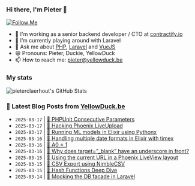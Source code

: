 ### Hi there, I'm Pieter 👋  
[![Follow Me](https://img.shields.io/github/followers/pieterclaerhout?label=Follow&style=social)](https://github.com/pieterclaerhout)

- 🏢 I'm working as a senior backend developer / CTO at [contractify.io](https://contractify.io)
- 🌱 I’m currently playing around with Laravel
- 💬 Ask me about [PHP](https://php.net), [Laravel](http://laravel.com) and [VueJS](https://vuejs.org)
- 😄 Pronouns: Pieter, Duckie, YellowDuck
- 📫 How to reach me: pieter@yellowduck.be

### My stats

![pieterclaerhout's GitHub Stats](https://github-readme-stats.vercel.app/api?username=pieterclaerhout&show_icons=true&count_private=true&line_height=40)

### 📩 Latest Blog Posts from [YellowDuck.be](https://www.yellowduck.be/)
<!-- BLOG-POST-LIST:START -->
- `2025-03-17` | [🐥 PHPUnit Consecutive Parameters](https://www.yellowduck.be/posts/phpunit-consecutive-parameters)  
- `2025-03-17` | [🔗 Hacking Phoenix LiveUpload](https://www.yellowduck.be/posts/hacking-phoenix-liveupload)  
- `2025-03-17` | [🔗 Running ML models in Elixir using Pythonx](https://www.yellowduck.be/posts/running-ml-models-in-elixir-using-pythonx)  
- `2025-03-16` | [🐥 Handling multiple date formats in Elixir with timex](https://www.yellowduck.be/posts/handling-multiple-date-formats-in-elixir-with-timex)  
- `2025-03-16` | [🔗 A0 = 1](https://www.yellowduck.be/posts/a0-1)  
- `2025-03-16` | [🔗 Why does target=”_blank” have an underscore in front?](https://www.yellowduck.be/posts/why-does-target-blank-have-an-underscore-in-front)  
- `2025-03-15` | [🐥 Using the current URL in a Phoenix LiveView layout](https://www.yellowduck.be/posts/using-the-current-url-in-a-phoenix-liveview-layout)  
- `2025-03-15` | [🔗 CSV Export using NimbleCSV](https://www.yellowduck.be/posts/csv-export-using-nimblecsv)  
- `2025-03-15` | [🔗 Hash Functions Deep Dive](https://www.yellowduck.be/posts/hash-functions-deep-dive)  
- `2025-03-14` | [🐥 Mocking the DB facade in Laravel](https://www.yellowduck.be/posts/mocking-the-db-facade-in-laravel)  

<!-- BLOG-POST-LIST:END -->
